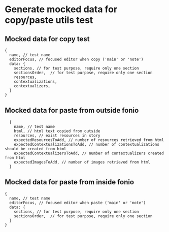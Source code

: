 # Generate mocked data for copy/paste utils test

## Mocked data for copy test

```
{
  name, // test name 
  editorFocus, // focused editor when copy ('main' or 'note')
  data: {
    sections, // for test purpose, require only one section
    sectionsOrder,  // for test purpose, require only one section
    resources,
    contextualizations,
    contextualizers,
  }
}
```

## Mocked data for paste from outside fonio

```
  {
    name, // test name 
    html, // html text copied from outside
    resources, // exist resources in story
    expectedResourcesToAdd, // number of resources retrieved from html
    expectedContextualizationsToAdd, // number of contextualizations should be created from html
    expectedContextualizersToAdd, // number of contextualizers created from html
    expectedImagesToAdd, // number of images retrieved from html
  }
```
## Mocked data for paste from inside fonio

```
{
  name, // test name 
  editorFocus, // focused editor when paste ('main' or 'note')
  data: {
    sections, // for test purpose, require only one section
    sectionsOrder,  // for test purpose, require only one section
  }
}
```